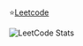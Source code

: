 ⭐[Leetcode](https://leetcode.com/u/triprovip303/)

![LeetCode Stats](https://leetcard.jacoblin.cool/triprovip303?theme=dark&font=Noto%20Sans%20Osmanya&ext=heatmap)

<!--
**quangtri303/quangtri303** is a ✨ _special_ ✨ repository because its `README.md` (this file) appears on your GitHub profile.

Here are some ideas to get you started:

- 🔭 I’m currently working on ...
- 🌱 I’m currently learning ...
- 👯 I’m looking to collaborate on ...
- 🤔 I’m looking for help with ...
- 💬 Ask me about ...
- 📫 How to reach me: ...
- 😄 Pronouns: ...
- ⚡ Fun fact: ...
-->
